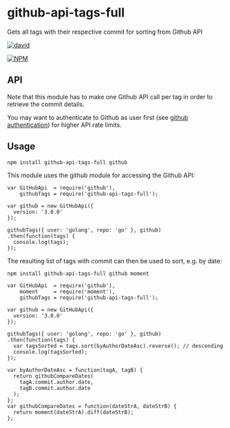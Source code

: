 # github-api-tags-full
Gets all tags with their respective commit for sorting from Github API

[![david](https://david-dm.org/strarsis/github-api-tags-full.svg)](https://david-dm.org/strarsis/github-api-tags-full)

[![NPM](https://nodei.co/npm/github-api-tags-full.png?downloads=true&downloadRank=true&stars=true)](https://nodei.co/npm/github-api-tags-full/)

API
---
Note that this module has to make one Github API call per tag in order to retrieve the commit details.

You may want to authenticate to Github as user first (see [github authentication](https://github.com/mikedeboer/node-github#authentication)) for higher API rate limits.

Usage
-----
````
npm install github-api-tags-full github
````

This module uses the github module for accessing the Github API:
````
var GitHubApi  = require('github'),
    githubTags = require('github-api-tags-full');

var github = new GitHubApi({
  version: '3.0.0'
});

githubTags({ user: 'golang', repo: 'go' }, github)
.then(function(tags) {
  console.log(tags);
});
````

The resulting list of tags with commit can then be used to sort, e.g. by date:
````
npm install github-api-tags-full github moment
````
````
var GitHubApi  = require('github'),
    moment     = require('moment'),
    githubTags = require('github-api-tags-full');

var github = new GitHubApi({
  version: '3.0.0'
});

githubTags({ user: 'golang', repo: 'go' }, github)
.then(function(tags) {
  var tagsSorted = tags.sort(byAuthorDateAsc).reverse(); // descending
  console.log(tagsSorted);
});

var byAuthorDateAsc = function(tagA, tagB) {
  return githubCompareDates(
    tagA.commit.author.date,
    tagB.commit.author.date
  );
};
var githubCompareDates = function(dateStrA, dateStrB) {
  return moment(dateStrA).diff(dateStrB);
};
````

